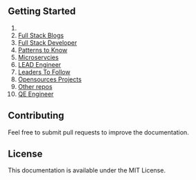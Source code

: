 
## Getting Started
1. 
2. [Full Stack Blogs](blog.md)
3. [Full Stack Developer ](FULL_STACK.md)
4. [Patterns to Know](Fullstack_Patterns.md)
4. [Microservcies](Microservices.md)
6. [LEAD Engineer](lead_engineer.md)
7. [Leaders To Follow](INDUSTRY_LEADERS.md)
8. [Opensources Projects](OPEN_SOURCE.md)
9. [Other repos](REPOSITORIES.md) 
10. [QE Engineer](/docs/core/qe/MOBILE.md)

## Contributing

Feel free to submit pull requests to improve the documentation.  

## License

This documentation is available under the MIT License.  
